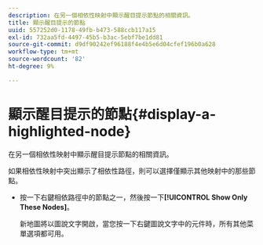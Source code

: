 ```yaml
---
description: 在另一個相依性映射中顯示醒目提示節點的相關資訊。
title: 顯示醒目提示的節點
uuid: 557252d0-1178-49fb-b473-588ccb117a15
exl-id: 732aa5fd-4497-45b5-b3ac-5ebf7be1dd81
source-git-commit: d9df90242ef96188f4e4b5e6d04cfef196b0a628
workflow-type: tm+mt
source-wordcount: '82'
ht-degree: 9%

---
```


# 顯示醒目提示的節點{#display-a-highlighted-node}

在另一個相依性映射中顯示醒目提示節點的相關資訊。

如果相依性映射中突出顯示了相依性路徑，則可以選擇僅顯示其他映射中的那些節點。

* 按一下右鍵相依路徑中的節點之一，然後按一下&#x200B;**[!UICONTROL Show Only These Nodes]**。

   新地圖將以圖說文字開啟，當您按一下右鍵圖說文字中的元件時，所有其他菜單選項都可用。
